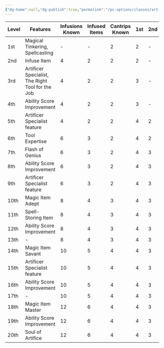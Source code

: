 ```yaml
---
{"dg-home":null,"dg-publish":true,"permalink":"/pc-options/classes/artificer/","dgPassFrontmatter":true,"created":"2025-03-23T02:06:57.773+11:00","updated":"2025-03-24T21:29:51.282+11:00"}
---
```



| Level | Features                                         | Infusions Known | Infused Items | Cantrips Known | 1st | 2nd | 3rd | 4th | 5th |
| ----- | ------------------------------------------------ | --------------- | ------------- | -------------- | --- | --- | --- | --- | --- |
| 1st   | Magical Tinkering, Spellcasting                  | -               | -             | 2              | 2   | -   | -   | -   | -   |
| 2nd   | Infuse Item                                      | 4               | 2             | 2              | 2   | -   | -   | -   | -   |
| 3rd   | Artificer Specialist, The Right Tool for the Job | 4               | 2             | 2              | 3   | -   | -   | -   | -   |
| 4th   | Ability Score Improvement                        | 4               | 2             | 2              | 3   | -   | -   | -   | -   |
| 5th   | Artificer Specialist feature                     | 4               | 2             | 2              | 4   | 2   | -   | -   | -   |
| 6th   | Tool Expertise                                   | 6               | 3             | 2              | 4   | 2   | -   | -   | -   |
| 7th   | Flash of Genius                                  | 6               | 3             | 2              | 4   | 3   | -   | -   | -   |
| 8th   | Ability Score Improvement                        | 6               | 3             | 2              | 4   | 3   | -   | -   | -   |
| 9th   | Artificer Specialist feature                     | 6               | 3             | 2              | 4   | 3   | 2   | -   | -   |
| 10th  | Magic Item Adept                                 | 8               | 4             | 3              | 4   | 3   | 2   | -   | -   |
| 11th  | Spell-Storing Item                               | 8               | 4             | 3              | 4   | 3   | 3   | -   | -   |
| 12th  | Ability Score Improvement                        | 8               | 4             | 3              | 4   | 3   | 3   | -   | -   |
| 13th  | -                                                | 8               | 4             | 3              | 4   | 3   | 3   | 1   | -   |
| 14th  | Magic Item Savant                                | 10              | 5             | 4              | 4   | 3   | 3   | 1   | -   |
| 15th  | Artificer Specialist feature                     | 10              | 5             | 4              | 4   | 3   | 3   | 2   | -   |
| 16th  | Ability Score Improvement                        | 10              | 5             | 4              | 4   | 3   | 3   | 2   | -   |
| 17th  | -                                                | 10              | 5             | 4              | 4   | 3   | 3   | 3   | 1   |
| 18th  | Magic Item Master                                | 12              | 6             | 4              | 4   | 3   | 3   | 3   | 1   |
| 19th  | Ability Score Improvement                        | 12              | 6             | 4              | 4   | 3   | 3   | 3   | 2   |
| 20th  | Soul of Artifice                                 | 12              | 6             | 4              | 4   | 3   | 3   | 3   | 2   |

